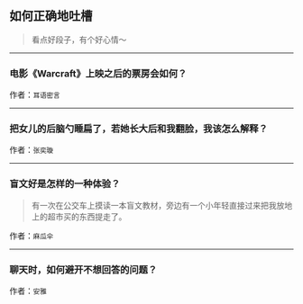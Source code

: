 ## 如何正确地吐槽

> 看点好段子，有个好心情～


 
---

### 电影《Warcraft》上映之后的票房会如何？

> 


作者：`耳语密言`

---

### 把女儿的后脑勺睡扁了，若她长大后和我翻脸，我该怎么解释？

> 


作者：`张奕璇`

---

### 盲文好是怎样的一种体验？

> 有一次在公交车上摸读一本盲文教材，旁边有一个小年轻直接过来把我放地上的超市买的东西提走了。


作者：`麻瓜伞`

---

### 聊天时，如何避开不想回答的问题？

> 


作者：`安雅`